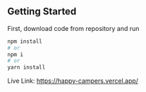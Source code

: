 ## Getting Started

First, download code from repository and run

```bash
npm install
# or
npm i
# or
yarn install
```

Live Link: https://happy-campers.vercel.app/
